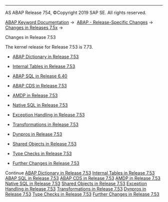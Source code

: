   

* * *

AS ABAP Release 754, ©Copyright 2019 SAP SE. All rights reserved.

[ABAP Keyword Documentation](https://help.sap.com/doc/abapdocu_754_index_htm/7.54/en-US/abenabap.htm) →  [ABAP - Release-Specific Changes](https://help.sap.com/doc/abapdocu_754_index_htm/7.54/en-US/abennews.htm) →  [Changes in Releases 7.5x](https://help.sap.com/doc/abapdocu_754_index_htm/7.54/en-US/abennews-75.htm) → 

Changes in Release 7.53

The kernel release for Release 7.53 is 7.73.

-   [ABAP Dictionary in Release 7.53](https://help.sap.com/doc/abapdocu_754_index_htm/7.54/en-US/abennews-753-ddic.htm)
    
-   [Internal Tables in Release 7.53](https://help.sap.com/doc/abapdocu_754_index_htm/7.54/en-US/abennews-753-itab.htm)
    
-   [ABAP SQL in Release 6.40](https://help.sap.com/doc/abapdocu_754_index_htm/7.54/en-US/abennews-753-abap_sql.htm)
    
-   [ABAP CDS in Release 7.53](https://help.sap.com/doc/abapdocu_754_index_htm/7.54/en-US/abennews-753-abap_cds.htm)
    
-   [AMDP in Release 7.53](https://help.sap.com/doc/abapdocu_754_index_htm/7.54/en-US/abennews-753-amdp.htm)
    
-   [Native SQL in Release 7.53](https://help.sap.com/doc/abapdocu_754_index_htm/7.54/en-US/abennews-753-native_sql.htm)
    
-   [Exception Handling in Release 7.53](https://help.sap.com/doc/abapdocu_754_index_htm/7.54/en-US/abennews-753-exceptions.htm)
    
-   [Transformations in Release 7.53](https://help.sap.com/doc/abapdocu_754_index_htm/7.54/en-US/abennews-753-transformations.htm)
    
-   [Dynpros in Release 7.53](https://help.sap.com/doc/abapdocu_754_index_htm/7.54/en-US/abennews-753-dynpros.htm)
    
-   [Shared Objects in Release 7.53](https://help.sap.com/doc/abapdocu_754_index_htm/7.54/en-US/abennews-753-shared_objects.htm)
    
-   [Type Checks in Release 7.53](https://help.sap.com/doc/abapdocu_754_index_htm/7.54/en-US/abennews-753-type_checks.htm)
    
-   [Further Changes in Release 7.53](https://help.sap.com/doc/abapdocu_754_index_htm/7.54/en-US/abennews-753-others.htm)
    

Continue
[ABAP Dictionary in Release 7.53](https://help.sap.com/doc/abapdocu_754_index_htm/7.54/en-US/abennews-753-ddic.htm)
[Internal Tables in Release 7.53](https://help.sap.com/doc/abapdocu_754_index_htm/7.54/en-US/abennews-753-itab.htm)
[ABAP SQL in Release 7.53](https://help.sap.com/doc/abapdocu_754_index_htm/7.54/en-US/abennews-753-abap_sql.htm)
[ABAP CDS in Release 7.53](https://help.sap.com/doc/abapdocu_754_index_htm/7.54/en-US/abennews-753-abap_cds.htm)
[AMDP in Release 7.53](https://help.sap.com/doc/abapdocu_754_index_htm/7.54/en-US/abennews-753-amdp.htm)
[Native SQL in Release 7.53](https://help.sap.com/doc/abapdocu_754_index_htm/7.54/en-US/abennews-753-native_sql.htm)
[Shared Objects in Release 7.53](https://help.sap.com/doc/abapdocu_754_index_htm/7.54/en-US/abennews-753-shared_objects.htm)
[Exception Handling in Release 7.53](https://help.sap.com/doc/abapdocu_754_index_htm/7.54/en-US/abennews-753-exceptions.htm)
[Transformations in Release 7.53](https://help.sap.com/doc/abapdocu_754_index_htm/7.54/en-US/abennews-753-transformations.htm)
[Dynpros in Release 7.53](https://help.sap.com/doc/abapdocu_754_index_htm/7.54/en-US/abennews-753-dynpros.htm)
[Type Checks in Release 7.53](https://help.sap.com/doc/abapdocu_754_index_htm/7.54/en-US/abennews-753-type_checks.htm)
[Further Changes in Release 7.53](https://help.sap.com/doc/abapdocu_754_index_htm/7.54/en-US/abennews-753-others.htm)